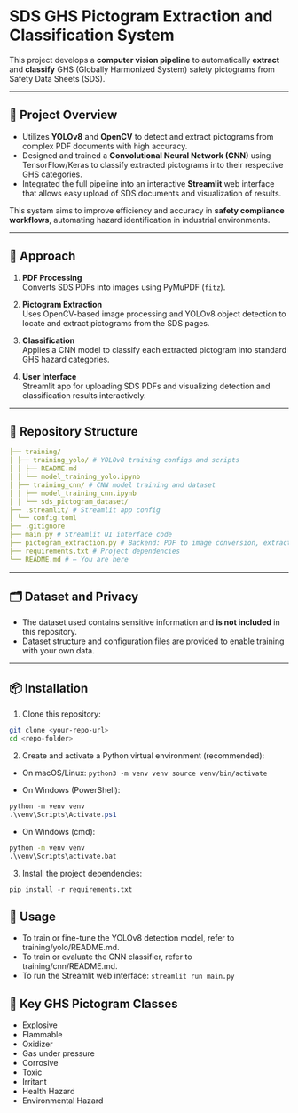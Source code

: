 # SDS GHS Pictogram Extraction and Classification System

This project develops a **computer vision pipeline** to automatically **extract** and **classify** GHS (Globally Harmonized System) safety pictograms from Safety Data Sheets (SDS).

---

## 🚀 Project Overview

- Utilizes **YOLOv8** and **OpenCV** to detect and extract pictograms from complex PDF documents with high accuracy.
- Designed and trained a **Convolutional Neural Network (CNN)** using TensorFlow/Keras to classify extracted pictograms into their respective GHS categories.
- Integrated the full pipeline into an interactive **Streamlit** web interface that allows easy upload of SDS documents and visualization of results.

This system aims to improve efficiency and accuracy in **safety compliance workflows**, automating hazard identification in industrial environments.

---

## 🧠 Approach

1. **PDF Processing**  
   Converts SDS PDFs into images using PyMuPDF (`fitz`).

2. **Pictogram Extraction**  
   Uses OpenCV-based image processing and YOLOv8 object detection to locate and extract pictograms from the SDS pages.

3. **Classification**  
   Applies a CNN model to classify each extracted pictogram into standard GHS hazard categories.

4. **User Interface**  
   Streamlit app for uploading SDS PDFs and visualizing detection and classification results interactively.

---

## 📁 Repository Structure

```yaml
├── training/
│ ├── training_yolo/ # YOLOv8 training configs and scripts
│ │ ├── README.md
│ │ └── model_training_yolo.ipynb
│ ├── training_cnn/ # CNN model training and dataset
│ │ ├── model_training_cnn.ipynb
│ │ └── sds_pictogram_dataset/
├── .streamlit/ # Streamlit app config
│ └── config.toml
├── .gitignore
├── main.py # Streamlit UI interface code
├── pictogram_extraction.py # Backend: PDF to image conversion, extraction, classification
├── requirements.txt # Project dependencies
└── README.md # ← You are here
```

---

## 🗂️ Dataset and Privacy

- The dataset used contains sensitive information and **is not included** in this repository.
- Dataset structure and configuration files are provided to enable training with your own data.

---

## 📦 Installation

1. Clone this repository:

```bash
git clone <your-repo-url>
cd <repo-folder>
```

2. Create and activate a Python virtual environment (recommended):

- On macOS/Linux:
``
python3 -m venv venv
source venv/bin/activate
``

- On Windows (PowerShell):
```powershell
python -m venv venv
.\venv\Scripts\Activate.ps1
```

- On Windows (cmd):
```cmd
python -m venv venv
.\venv\Scripts\activate.bat
```
3. Install the project dependencies:

``
pip install -r requirements.txt
``

## 🏁 Usage

- To train or fine-tune the YOLOv8 detection model, refer to training/yolo/README.md.
- To train or evaluate the CNN classifier, refer to training/cnn/README.md.
- To run the Streamlit web interface:
``
streamlit run main.py
``

## 📌 Key GHS Pictogram Classes

- Explosive
- Flammable
- Oxidizer
- Gas under pressure
- Corrosive
- Toxic
- Irritant
- Health Hazard
- Environmental Hazard
